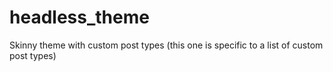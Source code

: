 # headless_theme
Skinny theme with custom post types (this one is specific to a list of custom post types)
